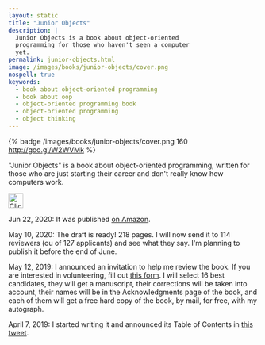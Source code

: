 ```yaml
---
layout: static
title: "Junior Objects"
description: |
  Junior Objects is a book about object-oriented
  programming for those who haven't seen a computer
  yet.
permalink: junior-objects.html
image: /images/books/junior-objects/cover.png
nospell: true
keywords:
  - book about object-oriented programming
  - book about oop
  - object-oriented programming book
  - object-oriented programming
  - object thinking
---
```


{% badge /images/books/junior-objects/cover.png 160 http://goo.gl/W2WVMk %}

"Junior Objects" is a book about object-oriented programming, written
for those who are just starting their career and don't really
know how computers work.

<a href="https://amzn.to/3hO82ch"><img src='/images/books/amazon-buy-button.png' style='height:30px' alt='Click to buy'/></a>

<!--more-->

Jun 22, 2020:
It was published [on Amazon](https://www.amazon.com/dp/B08BDWYNWM).

May 10, 2020:
The draft is ready! 218 pages. I will now send it to
114 reviewers (ou of 127 applicants) and see what they say. I'm planning
to publish it before the end of June.

May 12, 2019:
I announced an invitation to help me review the book. If you are
interested in volunteering, fill out
[this form](https://docs.google.com/forms/d/17chSctRwT4TFaVsQjC-66sl0pAx5i3_Xnwfhq-q-psQ).
I will select 16 best candidates, they will get a manuscript, their
corrections will be taken into account, their names will be in the
Acknowledgments page of the book, and each of them will get a free hard copy
of the book, by mail, for free, with my autograph.

April 7, 2019:
I started writing it and announced its Table of Contents in
[this tweet](https://twitter.com/yegor256/status/1114898095769358336).
